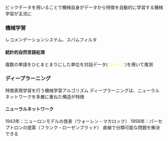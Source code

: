 ビックデータを用いることで機械自身がデータから特徴を自動的に学習する機械学習が主流に
### 機械学習
レコメンデーションシステム、スパムフィルタ
#### 統計的自然言語処理
複数の単語をひとまとまりにした単位を対話データ(<font color="#ffff00">コーパス</font>)を用いて推測

### ディープラーニング
特徴表現学習を行う機械学習アルゴリズム
ディープラーニングは、ニューラルネットワークを多層に重ねた構造が特徴
#### ニューラルネットワーク
1943年：ニューロンモデルの発表（ウォーレン・マカロック）
1958年：パーセプトロンの提案（フランク・ローゼンブラッド）
直線で分類可能な問題を解決できる
